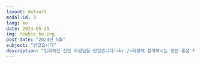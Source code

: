 ```yaml
---
layout: default
modal-id: 3
lang: ko
date: 2024-05-25
img: newbie_ko.png
post-date: "2024년 5월"
subject: "반갑습니다"
description: "입회하신 신입 회원님들 반갑습니다!<br />화랑에 참여하시는 동안 좋은 시간 보내시길 바라며 적극적인 참여와 많은 도움 부탁드립니다. 또한 화랑의 발전을 위한 의견은 자유롭게 내주시면 감사하겠습니다. 즐겁게 축구 합시다!"
---
```

